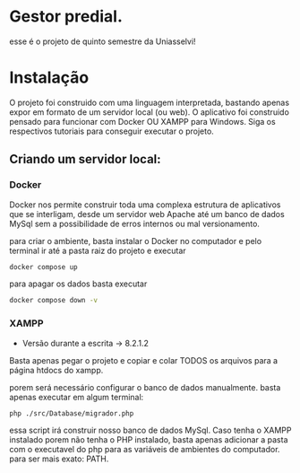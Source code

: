
# Gestor predial.

esse é o projeto de quinto semestre da Uniasselvi!


# Instalação

O projeto foi construido com uma linguagem interpretada, bastando apenas expor em formato de um servidor local (ou web). O aplicativo foi construido pensado para funcionar com Docker OU XAMPP para Windows. Siga os respectivos tutoriais para conseguir executar o projeto.


## Criando um servidor local:

### Docker

Docker nos permite construir toda uma complexa estrutura de aplicativos que se interligam, desde um servidor web Apache até um banco de dados MySql sem a possibilidade de erros internos ou mal versionamento.


para criar o ambiente, basta instalar o Docker no computador e pelo terminal ir até a pasta raiz do projeto e executar

```bash
docker compose up
```

para apagar os dados basta executar

```bash
docker compose down -v
```


### XAMPP
- Versão durante a escrita -> 8.2.1.2

Basta apenas pegar o projeto e copiar e colar TODOS os arquivos para a página htdocs do xampp.

porem será necessário configurar o banco de dados manualmente. basta apenas executar em algum terminal:

```bash
php ./src/Database/migrador.php
```

essa script irá construir nosso banco de dados MySql.
Caso tenha o XAMPP instalado porem não tenha o PHP instalado, basta apenas adicionar a pasta com o executavel do php para as variáveis de ambientes do computador. para ser mais exato: PATH.



